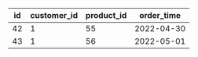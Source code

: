 | id 	| customer_id 	| product_id 	| order_time 	|
|------	|-------------	|------------	|------------	|
| 42	| 1           	| 55         	| 2022-04-30 	|
| 43  	| 1           	| 56         	| 2022-05-01 	|
